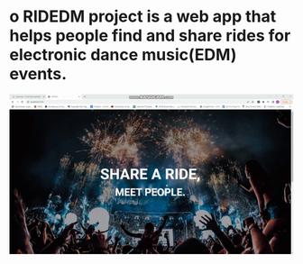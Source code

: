 # o	RIDEDM project is a web app that helps people find and share rides for electronic dance music(EDM) events.
![](ridedm.gif)

